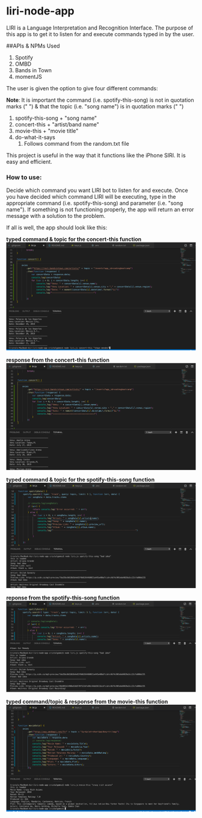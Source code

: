 # liri-node-app
LIRI is a Language Interpretation and Recognition Interface. The purpose of this app is to get it to listen for and execute commands typed in by the user. 

##APIs & NPMs Used
1. Spotify
1. OMBD
1. Bands in Town
1. momentJS

The user is given the option to give four different commands:

**Note**: It is important the command (i.e. spotify-this-song) is not in quotation marks (" ") & that the topic (i.e. "song name") is in quotation marks (" ")
1. spotify-this-song + "song name"
1. concert-this + "artist/band name"
1. movie-this + "movie title"
1. do-what-it-says 
    1. Follows command from the random.txt file

This project is useful in the way that it functions like the iPhone SIRI. It is easy and efficient. 

### How to use:
Decide which command you want LIRI bot to listen for and execute. Once you have decided which command LIRI will be executing, type in the appropriate command (i.e. spotify-this-song) and parameter (i.e. "song name"). If something is not functioning properly, the app will return an error message with a solution to the problem. 

If all is well, the app should look like this:

**typed command & topic for the concert-this function**
![Image of concertCommand](https://github.com/CristalGomez/liri-node-app/blob/master/assets/images/concert-command.png)

**response from the concert-this function**
![Image of concertResponse](https://github.com/CristalGomez/liri-node-app/blob/master/assets/images/concert-response.png)

**typed command & topic for the spotify-this-song function**
![Image of spotifyCommand](https://github.com/CristalGomez/liri-node-app/blob/master/assets/images/spotify_command.png)

**reponse from the spotify-this-song function**
![Image of spotifyResponse](https://github.com/CristalGomez/liri-node-app/blob/master/assets/images/spotify-5-responses.png)

**typed command/topic & response from the movie-this function**
![Image of movieThis](https://github.com/CristalGomez/liri-node-app/blob/master/assets/images/movie-command-%26-response.png)